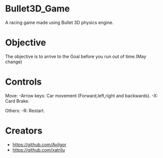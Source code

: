 # Bullet3D_Game

A racing game made using Bullet 3D physics engine.

# Objective

The objective is to arrive to the Goal before you run out of time.(May change)

# Controls

Move:
	-Arrow keys: Car movement (Forward,left,right and backwards).
	-X: Card Brake.
	
Others:
	-R: Restart.

# Creators
- https://github.com/Avilgor
- https://github.com/xatrilu
